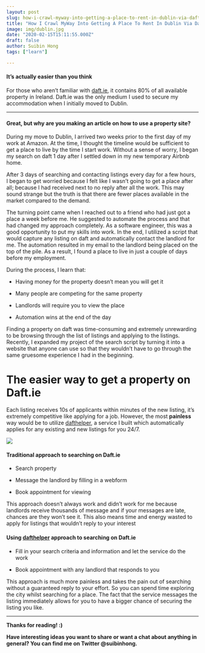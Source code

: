```yaml
---
layout: post
slug: how-i-crawl-myway-into-getting-a-place-to-rent-in-dublin-via-daft-ie
title: "How I Crawl MyWay Into Getting A Place To Rent In Dublin Via Daft.ie"
image: img/dublin.jpg
date: "2020-02-15T15:11:55.000Z"
draft: false
author: Suibin Hong
tags: ["learn"]

---
```



#### It’s actually easier than you think


For those who aren’t familiar with [daft.ie](http://daft.ie), it contains 80% of all available property in Ireland. Daft.ie was the only medium I used to secure my accommodation when I initially moved to Dublin.

---

#### Great, but why are you making an article on how to use a property site?

During my move to Dublin, I arrived two weeks prior to the first day of my work at Amazon. At the time, I thought the timeline would be sufficient to get a place to live by the time I start work. Without a sense of worry, I began my search on daft 1 day after I settled down in my new temporary Airbnb home.

After 3 days of searching and contacting listings every day for a few hours, I began to get worried because I felt like I wasn’t going to get a place after all; because I had received next to no reply after all the work. This may sound strange but the truth is that there are fewer places available in the market compared to the demand.

The turning point came when I reached out to a friend who had just got a place a week before me. He suggested to automate the process and that had changed my approach completely. As a software engineer, this was a good opportunity to put my skills into work. In the end, I utilized a script that would capture any listing on daft and automatically contact the landlord for me. The automation resulted in my email to the landlord being placed on the top of the pile. As a result, I found a place to live in just a couple of days before my employment.

During the process, I learn that:

- Having money for the property doesn’t mean you will get it

- Many people are competing for the same property

- Landlords will require you to view the place

- Automation wins at the end of the day

Finding a property on daft was time-consuming and extremely unrewarding to be browsing through the list of listings and applying to the listings. Recently, I expanded my project of the search script by turning it into a website that anyone can use so that they wouldn’t have to go through the same gruesome experience I had in the beginning.

# The easier way to get a property on Daft.ie

Each listing receives 10s of applicants within minutes of the new listing, it’s extremely competitive like applying for a job. However, the most **painless** way would be to utilize [dafthelper](https://dafthelper.ie), a service I built which automatically applies for any existing and new listings for you 24/7.

![](https://cdn-images-1.medium.com/max/8176/1*tJhKfKAwm7IFd-VPv43TEg.png)

#### Traditional approach to searching on Daft.ie

- Search property

- Message the landlord by filling in a webform

- Book appointment for viewing

This approach doesn’t always work and didn’t work for me because landlords receive thousands of message and if your messages are late, chances are they won’t see it. This also means time and energy wasted to apply for listings that wouldn’t reply to your interest

#### Using [dafthelper](http://dafthelper.ie) approach to searching on Daft.ie

- Fill in your search criteria and information and let the service do the work

- Book appointment with any landlord that responds to you

This approach is much more painless and takes the pain out of searching without a guaranteed reply to your effort. So you can spend time exploring the city whilst searching for a place. The fact that the service messages the listing immediately allows for you to have a bigger chance of securing the listing you like.

---

**Thanks for reading! :)**

**Have interesting ideas you want to share or want a chat about anything in general? You can find me on Twitter @suibinhong.**
